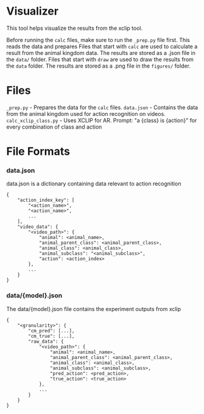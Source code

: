 # Visualizer

This tool helps visualize the results from the xclip tool.

Before running the `calc` files, make sure to run the `_prep.py` file first. This reads the data and prepares 
Files that start with `calc` are used to calculate a result from the animal kingdom data. The results are stored as a .json file in the `data/` folder.
Files that start with `draw` are used to draw the results from the `data` folder. The results are stored as a .png file in the `figures/` folder.

# Files
`_prep.py` - Prepares the data for the `calc` files.
`data.json` - Contains the data from the animal kingdom used for action recognition on videos.
`calc_xclip_class.py` - Uses XCLIP for AR. Prompt: "a {class} is {action}" for every combination of class and action

# File Formats

### data.json
data.json is a dictionary containing data relevant to action recognition
```
{
    "action_index_key": [
        "<action_name>",
        "<action_name>",
        ...
    ],
    "video_data": {
        "<video_path>": {
            "animal": <animal_name>,
            "animal_parent_class": <animal_parent_class>,
            "animal_class": <animal_class>,
            "animal_subclass": "<animal_subclass>",
            "action": <action_index>
        },
        ...
    }
}
```

### data/{model}.json
The data/{model}.json file contains the experiment outputs from xclip
```
{
    "<granularity>": {
        "cm_pred": [...],
        "cm_true": [...],
        "raw_data": {
            "<video_path>": {
                "animal": <animal_name>,
                "animal_parent_class": <animal_parent_class>,
                "animal_class": <animal_class>,
                "animal_subclass": <animal_subclass>,
                "pred_action": <pred_action>,
                "true_action": <true_action>
            },
            ...
        }
    }
}
```